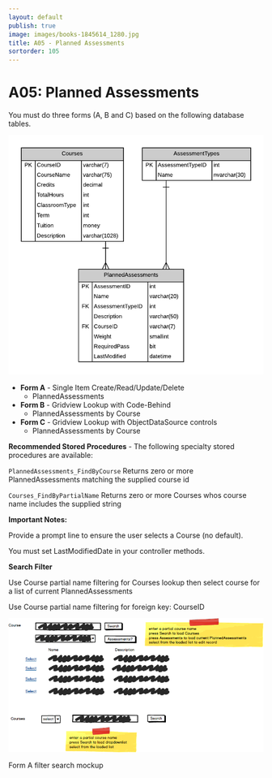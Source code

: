 ```yaml
---
layout: default
publish: true
image: images/books-1845614_1280.jpg
title: A05 - Planned Assessments
sortorder: 105
---
```

# A05: Planned Assessments

You must do three forms (A, B and C) based on the following database tables.

![](A05.png)

- **Form A** - Single Item Create/Read/Update/Delete
  - PlannedAssessments
- **Form B** - Gridview Lookup with Code-Behind
  - PlannedAssessments by Course 
- **Form C** - Gridview Lookup with ObjectDataSource controls
  - PlannedAssessments by Course 

**Recommended Stored Procedures** - The following specialty stored procedures are available:

`PlannedAssessments_FindByCourse` Returns zero or more PlannedAssessments matching the supplied course id

`Courses_FindByPartialName` Returns zero or more Courses whos course name includes the supplied string

**Important Notes:** 

Provide a prompt line to ensure the user selects a Course (no default).

You must set LastModifiedDate in your controller methods.

**Search Filter**

Use Course partial name filtering for Courses lookup then select course for a list of current PlannedAssessments

Use Course partial name filtering for foreign key: CourseID

![](A05Mockup.png)

Form A filter search mockup